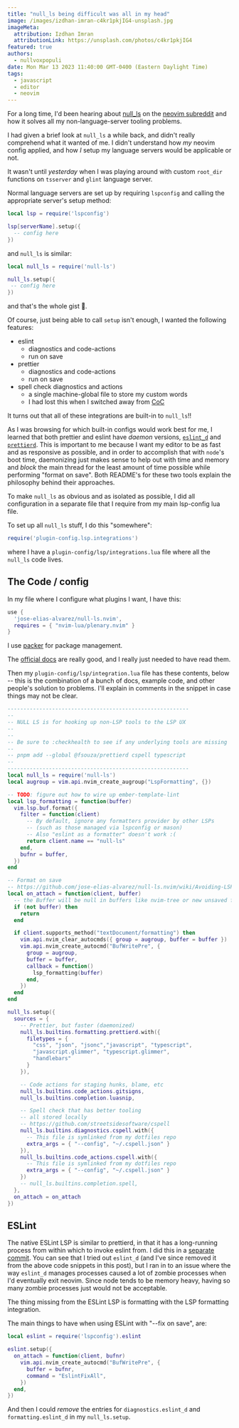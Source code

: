 ```yaml
---
title: "null_ls being difficult was all in my head"
image: /images/izdhan-imran-c4kr1pkjIG4-unsplash.jpg
imageMeta:
  attribution: Izdhan Imran 
  attributionLink: https://unsplash.com/photos/c4kr1pkjIG4 
featured: true
authors:
  - nullvoxpopuli
date: Mon Mar 13 2023 11:40:00 GMT-0400 (Eastern Daylight Time)
tags:
  - javascript
  - editor
  - neovim
---
```


For a long time, I'd been hearing about [null_ls](https://github.com/jose-elias-alvarez/null-ls.nvim) on the [neovim subreddit](https://www.reddit.com/r/neovim/) and how it solves all my non-language-server tooling problems. 

I had given a brief look at `null_ls` a while back, and didn't really comprehend what it wanted of me. I didn't understand how _my_ neovim config applied, and how _I_ setup my language servers would be applicable or not.

It wasn't until _yesterday_ when I was playing around with custom `root_dir` functions on `tsserver` and `glint` language server. 


Normal language servers are set up by requiring `lspconfig` and calling the appropriate server's setup method:
```lua 
local lsp = require('lspconfig')

lsp[serverName].setup({   
  -- config here
})
```

and `null_ls` is similar:
```lua 
local null_ls = require('null-ls')

null_ls.setup({
 -- config here
})
```

and that's the whole gist 🎉.

Of course, just being able to call `setup` isn't enough, I wanted the following features:

- eslint 
    - diagnostics and code-actions 
    - run on save
- prettier 
    - diagnostics and code-actions 
    - run on save
- spell check diagnostics and actions 
    - a single machine-global file to store my custom words
    - I had lost this when I switched away from [CoC](https://github.com/neoclide/coc.nvim)

It turns out that all of these integrations are built-in to `null_ls`!!

As I was browsing for which built-in configs would work best for me, I learned that both prettier and eslint have _daemon_ versions, [`eslint_d`](https://www.npmjs.com/package/eslint_d) and [`prettierd`](https://github.com/fsouza/prettierd). This is important to me because I want my editor to be as fast and as responsive as possible, and in order to accomplish that with `node`'s boot time, daemonizing just makes sense to help out with time and memory and _block_ the main thread for the least amount of time possible while performing "format on save". Both README's for these two tools explain the philosophy behind their approaches.

To make `null_ls` as obvious and as isolated as possible, I did all configuration in a separate file that I require from my main lsp-config lua file.

To set up all `null_ls` stuff, I do this "somewhere":
```lua 
require('plugin-config.lsp.integrations')
```
where I have a `plugin-config/lsp/integrations.lua` file where all the `null_ls` code lives.



## The Code / config

In my file where I configure what plugins I want, I have this:
```lua 
use {
  'jose-elias-alvarez/null-ls.nvim',
  requires = { "nvim-lua/plenary.nvim" }
}
```

I use [packer](https://github.com/wbthomason/packer.nvim) for package management.

The [official docs](https://github.com/jose-elias-alvarez/null-ls.nvim/blob/main/doc/CONFIG.md) are really good, and I really just needed to have read them.

Then my `plugin-config/lsp/integration.lua` file has these contents, below -- this is the combination of a bunch of docs, example code, and other people's solution to problems. I'll explain in comments in the snippet in case things may not be clear.

```lua
---------------------------------------------------------
--
-- NULL LS is for hooking up non-LSP tools to the LSP UX
--
--
-- Be sure to :checkhealth to see if any underlying tools are missing
--
-- pnpm add --global @fsouza/prettierd cspell typescript
--
---------------------------------------------------------
local null_ls = require('null-ls')
local augroup = vim.api.nvim_create_augroup("LspFormatting", {})

-- TODO: figure out how to wire up ember-template-lint
local lsp_formatting = function(buffer)
  vim.lsp.buf.format({
    filter = function(client)
      -- By default, ignore any formatters provider by other LSPs 
      -- (such as those managed via lspconfig or mason)
      -- Also "eslint as a formatter" doesn't work :(
      return client.name == "null-ls"
    end,
    bufnr = buffer,
  })
end

-- Format on save
-- https://github.com/jose-elias-alvarez/null-ls.nvim/wiki/Avoiding-LSP-formatting-conflicts#neovim-08
local on_attach = function(client, buffer)
  -- the Buffer will be null in buffers like nvim-tree or new unsaved files
  if (not buffer) then
    return
  end

  if client.supports_method("textDocument/formatting") then
    vim.api.nvim_clear_autocmds({ group = augroup, buffer = buffer })
    vim.api.nvim_create_autocmd("BufWritePre", {
      group = augroup,
      buffer = buffer,
      callback = function()
        lsp_formatting(buffer)
      end,
    })
  end
end

null_ls.setup({
  sources = {
    -- Prettier, but faster (daemonized)
    null_ls.builtins.formatting.prettierd.with({
      filetypes = { 
        "css", "json", "jsonc","javascript", "typescript",
        "javascript.glimmer", "typescript.glimmer",
        "handlebars"
      }
    }),

    -- Code actions for staging hunks, blame, etc 
    null_ls.builtins.code_actions.gitsigns,
    null_ls.builtins.completion.luasnip,

    -- Spell check that has better tooling
    -- all stored locally
    -- https://github.com/streetsidesoftware/cspell
    null_ls.builtins.diagnostics.cspell.with({
      -- This file is symlinked from my dotfiles repo
      extra_args = { "--config", "~/.cspell.json" }
    }),
    null_ls.builtins.code_actions.cspell.with({
      -- This file is symlinked from my dotfiles repo
      extra_args = { "--config", "~/.cspell.json" }
    })
    -- null_ls.builtins.completion.spell,
  },
  on_attach = on_attach
})

```

## ESLint

The native ESLint LSP is similar to prettierd, in that it has a long-running process from within which to invoke eslint from.
I did this in a [separate commit](https://github.com/NullVoxPopuli/dotfiles/commit/a438c38c23630928a2b5f4f985a4d082b4b7a3be).
You can see that I tried out `eslint_d` (and I've since removed it from the above code snippets in this post), 
but I ran in to an issue where the way `eslint_d` manages processes caused a lot of zombie processes when I'd eventually exit neovim.
Since node tends to be memory heavy, having so many zombie processes just would not be acceptable.

The thing missing from the ESLint LSP is formatting with the LSP formatting integration.

The main things to have when using ESLint with "--fix on save", are:
```lua
local eslint = require('lspconfig').eslint

eslint.setup({
  on_attach = function(client, bufnr)
    vim.api.nvim_create_autocmd("BufWritePre", {
      buffer = bufnr,
      command = "EslintFixAll",
    })
  end,
})
```

And then I could _remove_ the entries for `diagnostics.eslint_d` and `formatting.eslint_d` in my `null_ls.setup`.
